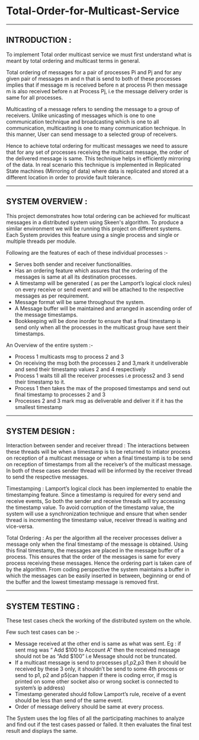 # Total-Order-for-Multicast-Service
-----------------------------------------------------------------------------------------------------------------------------
INTRODUCTION :
-----------------------------------------------------------------------------------------------------------------------------
To implement Total order multicast service we must first understand what is meant by total ordering and multicast terms in general.

Total ordering of messages for a pair of processes Pi and Pj and for any given pair of messages m and n that is send to both of these processes implies that if message m is received before n at process Pi then message m is also received before n at Process Pj, i.e the message delivery order is same for all processes.

Multicasting of a message refers to sending the message to a group of receivers. Unlike unicasting of messages which is one to one communication technique and broadcasting which is one to all communication, multicasting is one to many communication technique. In this manner, User can send message to a selected group of receivers.

Hence to achieve total ordering for multicast messages we need to assure that for any set of processes receiving the multicast message, the order of the delivered message is same. This technique helps in efficiently mirroring of the data. In real scenario this technique is implemented in Replicated State machines (Mirroring of data) where data is replicated and stored at a different location in order to provide fault tolerance. 

-----------------------------------------------------------------------------------------------------------------------------
SYSTEM OVERVIEW :
-----------------------------------------------------------------------------------------------------------------------------
This project demonstrates how total ordering can be achieved for multicast messages in a distributed system using Skeen's algorithm. To produce a similar environment we will be running this project on different systems. Each System provides this feature using a single process and single or multiple threads per module.

Following are the features of each of these individual processes :-

- Serves both sender and receiver functionalities. 
- Has an ordering feature which assures that the ordering of the messages is same at all its destination processes. 
- A timestamp will be generated ( as per the Lamport’s logical clock rules) on every receive or send event and will be attached to the respective messages as per requirement. 
- Message format will be same throughout the system. 
- A Message buffer will be maintained and arranged in ascending order of the message timestamps. 
- Bookkeeping will be done inorder to ensure that a final timestamp is send only when all the processes in the multicast group have sent their timestamps.

An Overview of the entire system :-

- Process 1 multicasts msg to process 2 and 3 
- On receiving the msg both the processes 2 and 3,mark it undeliverable and send their timestamp values 2 and 4 respectively 
- Process 1 waits till all the receiver processes i.e process2 and 3 send their timestamp to it. 
- Process 1 then takes the max of the proposed timestamps and send out final timestamp to processes 2 and 3 
- Processes 2 and 3 mark msg as deliverable and deliver it if it has the smallest timestamp

-----------------------------------------------------------------------------------------------------------------------------
SYSTEM DESIGN :
-----------------------------------------------------------------------------------------------------------------------------
Interaction between sender and receiver thread :
The interactions between these threads will be when a timestamp is to be returned to intiator process on reception of a multicast message or when a final timestamp is to be send on reception of timestamps from all the receiver’s of the multicast message. In both of these cases sender thread will be informed by the receiver thread to send the respective messages.

Timestamping :
Lamport’s logical clock has been implemented to enable the timestamping feature. Since a timestamp is required for every send and receive events, So both the sender and receive threads will try accessing the timestamp value. To avoid corruption of the timestamp value, the system will use a synchronization technique and ensure that when sender thread is incrementing the timestamp value, receiver thread is waiting and vice-versa.

Total Ordering :
As per the algorithm all the receiver processes deliver a message only when the final timestamp of the message is obtained. Using this final timestamp, the messages are placed in the message buffer of a process. This ensures that the order of the messages is same for every process receiving these messages. Hence the ordering part is taken care of by the algorithm. From coding perspective the system maintains a buffer in which the messages can be easily inserted in between, beginning or end of the buffer and the lowest timestamp message is removed first.

-----------------------------------------------------------------------------------------------------------------------------
SYSTEM TESTING :
-----------------------------------------------------------------------------------------------------------------------------
These test cases check the working of the distributed system on the whole.

Few such test cases can be :-

- Message received at the other end is same as what was sent. Eg : if sent msg was “ Add $100 to Account A” then the received message should not be as “Add $100” i.e Message should not be truncated.
- If a multicast message is send to processes p1,p2,p3 then it should be received by these 3 only, it shouldn’t be send to some 4th process or send to p1, p2 and p5(can happen if there is coding error, if msg is printed on some other socket also or wrong socket is connected to system’s ip address)
- Timestamp generated should follow Lamport’s rule, receive of a event should be less than send of the same event.
- Order of message delivery should be same at every process.

The System uses the log files of all the participating machines to analyze and find out if the test cases passed or failed. It then evaluates the final test result and displays the same.
